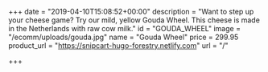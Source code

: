 +++
date = "2019-04-10T15:08:52+00:00"
description = "Want to step up your cheese game? Try our mild, yellow Gouda Wheel. This cheese is made in the Netherlands with raw cow milk."
id = "GOUDA_WHEEL"
image = "/ecomm/uploads/gouda.jpg"
name = "Gouda Wheel"
price = 299.95
product_url = "https://snipcart-hugo-forestry.netlify.com"
url = "/"

+++
